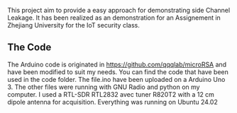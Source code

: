 This project aim to provide a easy approach for demonstrating side Channel Leakage. It has been realized as an demonstration for an Assignement in Zhejiang University for the IoT security class.
## The Code
The Arduino code is originated in https://github.com/qqqlab/microRSA and have been modified to suit my needs.
You can find the code that have been used in the code folder. The file.ino have been uploaded on a Arduino Uno 3. The other files were running with GNU Radio and python on my computer. I used a RTL-SDR RTL2832 avec tuner R820T2 with a 12 cm dipole antenna for acquisition.
Everything was running on Ubuntu 24.02
